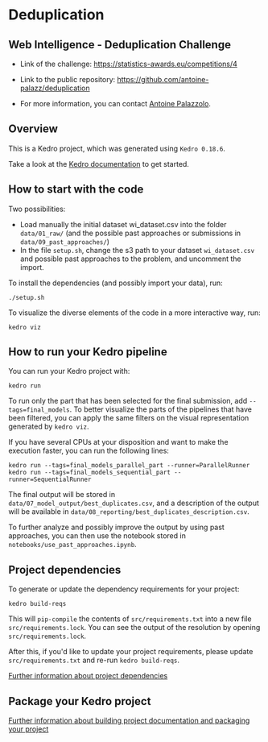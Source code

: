 # Deduplication

## Web Intelligence - Deduplication Challenge

- Link of the challenge: https://statistics-awards.eu/competitions/4

- Link to the public repository: https://github.com/antoine-palazz/deduplication

- For more information, you can contact [Antoine Palazzolo](mailto:antoine.palazzolo@insee.fr).

## Overview

This is a Kedro project, which was generated using `Kedro 0.18.6`.

Take a look at the [Kedro documentation](https://kedro.readthedocs.io) to get started.

## How to start with the code

Two possibilities:
- Load manually the initial dataset wi_dataset.csv into the folder ```data/01_raw/``` (and the possible past approaches or submissions in ```data/09_past_approaches/```)
- In the file ```setup.sh```, change the s3 path to your dataset ```wi_dataset.csv``` and possible past approaches to the problem, and uncomment the import.

To install the dependencies (and possibly import your data), run:

```
./setup.sh
```

To visualize the diverse elements of the code in a more interactive way, run:

```
kedro viz
```

## How to run your Kedro pipeline

You can run your Kedro project with:

```
kedro run
```

To run only the part that has been selected for the final submission, add ```--tags=final_models```. To better visualize the parts of the pipelines that have been filtered, you can apply the same filters on the visual representation generated by ```kedro viz```.

If you have several CPUs at your disposition and want to make the execution faster, you can run the following lines:
```
kedro run --tags=final_models_parallel_part --runner=ParallelRunner
kedro run --tags=final_models_sequential_part --runner=SequentialRunner
```

The final output will be stored in ```data/07_model_output/best_duplicates.csv```, and a description of the output will be available in ```data/08_reporting/best_duplicates_description.csv```.

To further analyze and possibly improve the output by using past approaches, you can then use the notebook stored in ```notebooks/use_past_approaches.ipynb```.

## Project dependencies

To generate or update the dependency requirements for your project:

```
kedro build-reqs
```

This will `pip-compile` the contents of `src/requirements.txt` into a new file `src/requirements.lock`. You can see the output of the resolution by opening `src/requirements.lock`.

After this, if you'd like to update your project requirements, please update `src/requirements.txt` and re-run `kedro build-reqs`.

[Further information about project dependencies](https://kedro.readthedocs.io/en/stable/kedro_project_setup/dependencies.html#project-specific-dependencies)

## Package your Kedro project

[Further information about building project documentation and packaging your project](https://kedro.readthedocs.io/en/stable/tutorial/package_a_project.html)
